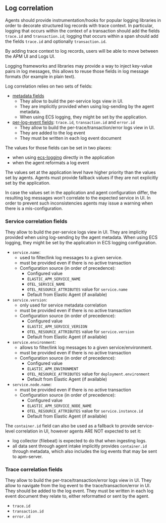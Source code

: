 ## Log correlation

Agents should provide instrumentation/hooks for popular logging libraries in order to decorate structured log records with trace context.
In particular, logging that occurs within the context of a transaction should add the fields `trace.id` and `transaction.id`;
logging that occurs within a span should add the fields `trace.id` and optionally `transaction.id`.

By adding trace context to log records, users will be able to move between the APM UI and Logs UI.

Logging frameworks and libraries may provide a way to inject key-value pairs in log messages,
this allows to reuse those fields in log message formats (for example in plain text).

Log correlation relies on two sets of fields:
- [metadata fields](#service-correlation-fields)
  - They allow to build the per-service logs view in UI.
  - They are implicitly provided when using log-sending by the agent metadata.
  - When using ECS logging, they might be set by the application.
- [per-log-event fields](#trace-correlation-fields): `trace.id`, `transaction.id` and `error.id`
  - They allow to build the per-trace/transaction/error logs view in UI.
  - They are added to the log event
  - They must be written in each log event document

The values for those fields can be set in two places:
- when using [ecs-logging](https://github.com/elastic/ecs-logging) directly in the application
- when the agent reformats a log event

The values set at the application level have higher priority than the values set by agents.
Agents must provide fallback values if they are not explicitly set by the application.

In case the values set in the application and agent configuration differ, the resulting log
messages won't correlate to the expected service in UI. In order to prevent such inconsistencies
agents may issue a warning when there is a mis-configuration.

### Service correlation fields

They allow to build the per-service logs view in UI.
They are implicitly provided when using log-sending by the agent metadata.
When using ECS logging, they might be set by the application in ECS logging configuration.

- `service.name`:
  - used to filter/link log messages to a given service.
  - must be provided even if there is no active transaction
  - Configuration source (in order of precedence):
    - Configured value
    - `ELASTIC_APM_SERVICE_NAME`
    - `OTEL_SERVICE_NAME`
    - `OTEL_RESOURCE_ATTRIBUTES` value for `service.name`
    - Default from Elastic Agent (if available)
- `service.version`:
  - only used for service metadata correlation
  - must be provided even if there is no active transaction
  - Configuration source (in order of precedence):
    - Configured value
    - `ELASTIC_APM_SERVICE_VERSION`
    - `OTEL_RESOURCE_ATTRIBUTES` value for `service.version`
    - Default from Elastic Agent (if available)
- `service.environment`:
  - allows to filter/link log messages to a given service/environment.
  - must be provided even if there is no active transaction
  - Configuration source (in order of precedence):
    - Configured value
    - `ELASTIC_APM_ENVIRONMENT`
    - `OTEL_RESOURCE_ATTRIBUTES` value for `deployment.environment`
    - Default from Elastic Agent (if available)
- `service.node.name`:
  - must be provided even if there is no active transaction
  - Configuration source (in order of precedence):
    - Configured value
    - `ELASTIC_APM_SERVICE_NODE_NAME`
    - `OTEL_RESOURCE_ATTRIBUTES` value for `service.instance.id`
    - Default from Elastic Agent (if available)


The `container.id` field can also be used as a fallback to provide service-level correlation in UI, however agents ARE NOT expected to set it:

- log collector (filebeat) is expected to do that when ingesting logs.
- all data sent through agent intake implicitly provides `container.id` through metadata, which also includes the log events that may be sent to apm-server.

### Trace correlation fields

They allow to build the per-trace/transaction/error logs view in UI.
They allow to navigate from the log event to the trace/transaction/error in UI.
They should be added to the log event.
They must be written in each log event document they relate to, either reformatted or sent by the agent.

- `trace.id`
- `transaction.id`
- `error.id`
